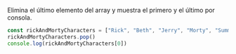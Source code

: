 Elimina el último elemento del array y muestra el primero y el último por consola.
```js
const rickAndMortyCharacters = ["Rick", "Beth", "Jerry", "Morty", "Summer", "Lapiz Lopez"];
rickAndMortyCharacters.pop()
console.log(rickAndMortyCharacters[0])
```